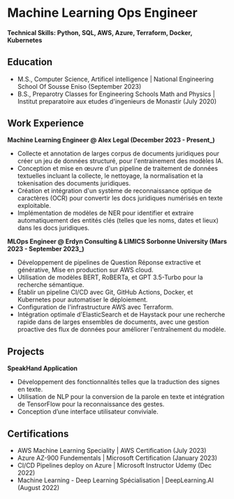 # Machine Learning Ops Engineer
#### Technical Skills: Python, SQL, AWS, Azure, Terraform, Docker, Kubernetes
## Education
- M.S., Computer Science, Artificel intelligence | National Engineering School Of Sousse Eniso (September 2023)
- B.S., Preparotry Classes for Engineering Schools Math and Physics | Institut preparatoire aux etudes d'ingenieurs de Monastir (July 2020)

## Work Experience
**Machine Learning Engineer @ Alex Legal (December 2023 - Present_)**
- Collecte et annotation de larges corpus de documents juridiques pour créer un jeu de données structuré, pour l'entrainement des modèles IA.
- Conception et mise en œuvre d'un pipeline de traitement de données textuelles incluant la collecte, le nettoyage, la normalisation et la tokenisation des documents juridiques.
- Création et intégration d'un système de reconnaissance optique de caractères (OCR) pour convertir les docs juridiques numérisés en texte exploitable.
- Implémentation de modèles de NER pour identifier et extraire automatiquement des entités clés (telles que les noms, dates et lieux) dans les docs juridiques.

**MLOps Engineer @ Erdyn Consulting & LIMICS Sorbonne University (Mars 2023 - September 2023_)**
- Développement de pipelines de Question Réponse extractive et générative, Mise en production sur AWS cloud.
- Utilisation de modèles BERT, RoBERTa, et GPT 3.5-Turbo pour la recherche sémantique.
- Établir un pipeline CI/CD avec Git, GitHub Actions, Docker, et Kubernetes pour automatiser le déploiement.
- Configuration de l'infrastructure AWS avec Terraform.
- Intégration optimale d'ElasticSearch et de Haystack pour une recherche rapide dans de larges ensembles de documents, avec une gestion proactive des flux de données pour améliorer l'entraînement du modèle.


## Projects 
**SpeakHand Application**
- Développement des fonctionnalités telles que la traduction des signes en texte.
- Utilisation de NLP pour la conversion de la parole en texte et intégration de TensorFlow pour la reconnaissance des gestes.
- Conception d’une interface utilisateur conviviale.

## Certifications
- AWS Machine Learning Speciality | AWS Certification (July 2023)
- Azure AZ-900 Fundementals | Microsoft Certification (January 2023)
- CI/CD Pipelines deploy on Azure | Microsoft Instructor Udemy (Dec 2022)
- Machine Learning - Deep Learning Spécialisation | DeepLearning.AI (August 2022)

